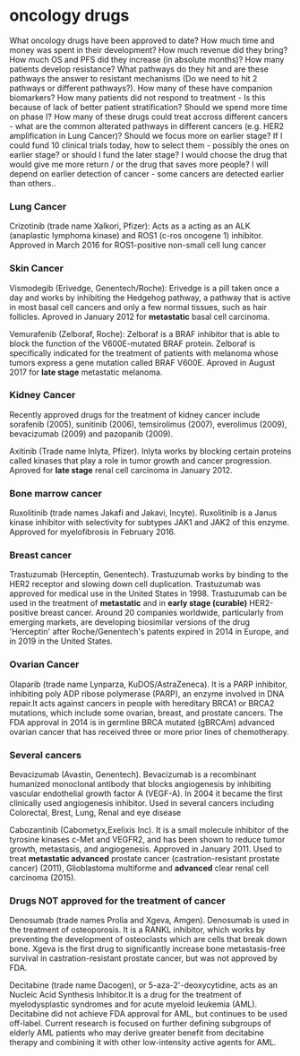 # oncology drugs

What oncology drugs have been approved to date? How much time and money was spent in their development? How much revenue did they bring? How much OS and PFS did they increase (in absolute months)? How many patients develop resistance? What pathways do they hit and are these pathways the answer to resistant mechanisms (Do we need to hit 2 pathways or different pathways?). How many of these have companion biomarkers? How many patients did not respond to treatment - Is this because of lack of better patient stratification? Should we spend more time on phase I? How many of these drugs could treat accross different cancers - what are the common alterated pathways in different cancers (e.g. HER2 amplification in Lung Cancer)? Should we focus more on earlier stage? If I could fund 10 clinical trials today, how to select them - possibly the ones on earlier stage? or should I fund the later stage? I would choose the drug that would give me more return / or the drug that saves more people? I will depend on earlier detection of cancer - some cancers are detected earlier than others..  

### Lung Cancer

Crizotinib (trade name Xalkori, Pfizer): Acts as a acting as an ALK (anaplastic lymphoma kinase) and ROS1 (c-ros oncogene 1) inhibitor. Approved in March 2016 for ROS1-positive non-small cell lung cancer

### Skin Cancer

Vismodegib (Erivedge, Genentech/Roche): Erivedge is a pill taken once a day and works by inhibiting the Hedgehog pathway, a pathway that is active in most basal cell cancers and only a few normal tissues, such as hair follicles. Aproved in January 2012 for **metastatic** basal cell carcinoma. 

Vemurafenib (Zelboraf, Roche):  Zelboraf is a BRAF inhibitor that is able to block the function of the V600E-mutated BRAF protein. Zelboraf is specifically indicated for the treatment of patients with melanoma whose tumors express a gene mutation called BRAF V600E. Aproved in August 2017 for **late stage** metastatic melanoma.

### Kidney Cancer

Recently approved drugs for the treatment of kidney cancer include sorafenib (2005), sunitinib (2006), temsirolimus (2007), everolimus (2009), bevacizumab (2009) and pazopanib (2009).

Axitinib (Trade name Inlyta, Pfizer).  Inlyta works by blocking certain proteins called kinases that play a role in tumor growth and cancer progression. Aproved for **late stage** renal cell carcinoma in January 2012.

### Bone marrow cancer

Ruxolitinib (trade names Jakafi and Jakavi, Incyte). Ruxolitinib is a Janus kinase inhibitor with selectivity for subtypes JAK1 and JAK2 of this enzyme. Approved for myelofibrosis in February 2016.

### Breast cancer

Trastuzumab (Herceptin, Genentech). Trastuzumab works by binding to the HER2 receptor and slowing down cell duplication. Trastuzumab was approved for medical use in the United States in 1998. Trastuzumab can be used in the treatment of **metastatic** and in **early stage (curable)** HER2-positive breast cancer. Around 20 companies worldwide, particularly from emerging markets, are developing biosimilar versions of the drug 'Herceptin' after Roche/Genentech's patents expired in 2014 in Europe, and in 2019 in the United States.

### Ovarian Cancer

Olaparib (trade name Lynparza, KuDOS/AstraZeneca). It is a PARP inhibitor, inhibiting poly ADP ribose polymerase (PARP), an enzyme involved in DNA repair.It acts against cancers in people with hereditary BRCA1 or BRCA2 mutations, which include some ovarian, breast, and prostate cancers. The FDA approval in 2014 is in germline BRCA mutated (gBRCAm) advanced ovarian cancer that has received three or more prior lines of chemotherapy.

### Several cancers

Bevacizumab (Avastin, Genentech). Bevacizumab is a recombinant humanized monoclonal antibody that blocks angiogenesis by inhibiting vascular endothelial growth factor A (VEGF-A). In 2004 it became the first clinically used angiogenesis inhibitor. Used in several cancers including Colorectal, Brest, Lung, Renal and eye disease

Cabozantinib (Cabometyx,Exelixis Inc). It is a small molecule inhibitor of the tyrosine kinases c-Met and VEGFR2, and has been shown to reduce tumor growth, metastasis, and angiogenesis. Approved in January 2011. Used to treat **metastatic advanced** prostate cancer (castration-resistant prostate cancer) (2011),  Glioblastoma multiforme and **advanced** clear renal cell carcinoma (2015).

### Drugs NOT approved for the treatment of cancer

Denosumab (trade names Prolia and Xgeva, Amgen). Denosumab is used in the treatment of osteoporosis. It is a RANKL inhibitor, which works by preventing the development of osteoclasts which are cells that break down bone. Xgeva is the first drug to significantly increase bone metastasis-free survival in castration-resistant prostate cancer, but was not approved by FDA.

Decitabine (trade name Dacogen), or 5-aza-2'-deoxycytidine, acts as an Nucleic Acid Synthesis Inhibitor.It is a drug for the treatment of myelodysplastic syndromes and for acute myeloid leukemia (AML). Decitabine did not achieve FDA approval for AML, but continues to be used off-label. Current research is focused on further defining subgroups of elderly AML patients who may derive greater benefit from decitabine therapy and combining it with other low-intensity active agents for AML.
